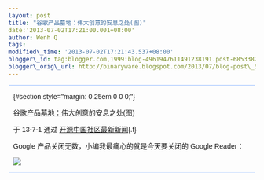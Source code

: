 ```yaml
--- 
layout: post 
title: "谷歌产品墓地：伟大创意的安息之处(图)" 
date:'2013-07-02T17:21:00.001+08:00' 
author: Wenh Q
tags:
modified\_time: '2013-07-02T17:21:43.537+08:00' 
blogger\_id: tag:blogger.com,1999:blog-4961947611491238191.post-685338259955065374
blogger\_orig\_url: http://binaryware.blogspot.com/2013/07/blog-post\_5680.html
---
```

<div
style="background-color: #c3d9ff; font-size: 1px !important; line-height: 0px !important; margin: 0px 2px; padding-top: 1px;">

</div>

<div
style="background-color: #c3d9ff; font-size: 1px !important; line-height: 0px !important; margin: 0px 2px; padding-top: 1px;">

</div>

<div
style="font-family: sans-serif; margin: 0px 10px; overflow: auto; width: 100%;">

 {#section style="margin: 0.25em 0 0 0;"}

<div>

[谷歌产品墓地：伟大创意的安息之处(图)](http://www.oschina.net/news/41953/google-products-cemetery)

</div>

<div style="margin-bottom: 0.5em;">

于 13-7-1 通过
[开源中国社区最新新闻](http://www.oschina.net/?from=rss){.f}

</div>



Google 产品关闭无数，小编我最痛心的就是今天要关闭的 Google Reader：

![](http://static.oschina.net/uploads/img/201307/02080612_qBU6.jpg)

</div>



<div
style="background-color: #c3d9ff; font-size: 1px !important; line-height: 0px !important; margin: 0px 2px; padding-top: 1px;">

</div>
